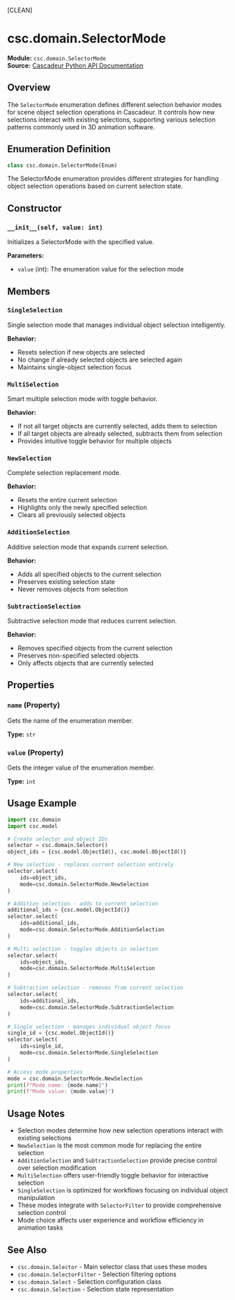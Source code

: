 [CLEAN]

# csc.domain.SelectorMode

**Module:** `csc.domain.SelectorMode`  
**Source:** [Cascadeur Python API Documentation](https://cascadeur.com/python-api/_generate/csc.domain.SelectorMode.html)

## Overview

The `SelectorMode` enumeration defines different selection behavior modes for scene object selection operations in Cascadeur. It controls how new selections interact with existing selections, supporting various selection patterns commonly used in 3D animation software.

## Enumeration Definition

```python
class csc.domain.SelectorMode(Enum)
```

The SelectorMode enumeration provides different strategies for handling object selection operations based on current selection state.

## Constructor

### `__init__(self, value: int)`

Initializes a SelectorMode with the specified value.

**Parameters:**
- `value` (int): The enumeration value for the selection mode

## Members

### `SingleSelection`

Single selection mode that manages individual object selection intelligently.

**Behavior:**
- Resets selection if new objects are selected
- No change if already selected objects are selected again
- Maintains single-object selection focus

### `MultiSelection`

Smart multiple selection mode with toggle behavior.

**Behavior:**  
- If not all target objects are currently selected, adds them to selection
- If all target objects are already selected, subtracts them from selection
- Provides intuitive toggle behavior for multiple objects

### `NewSelection`

Complete selection replacement mode.

**Behavior:**
- Resets the entire current selection
- Highlights only the newly specified selection
- Clears all previously selected objects

### `AdditionSelection`

Additive selection mode that expands current selection.

**Behavior:**
- Adds all specified objects to the current selection
- Preserves existing selection state
- Never removes objects from selection

### `SubtractionSelection`

Subtractive selection mode that reduces current selection.

**Behavior:**
- Removes specified objects from the current selection
- Preserves non-specified selected objects
- Only affects objects that are currently selected

## Properties

### `name` (Property)

Gets the name of the enumeration member.

**Type:** `str`

### `value` (Property)

Gets the integer value of the enumeration member.

**Type:** `int`

## Usage Example

```python
import csc.domain
import csc.model

# Create selector and object IDs
selector = csc.domain.Selector()
object_ids = {csc.model.ObjectId(), csc.model.ObjectId()}

# New selection - replaces current selection entirely
selector.select(
    ids=object_ids,
    mode=csc.domain.SelectorMode.NewSelection
)

# Addition selection - adds to current selection
additional_ids = {csc.model.ObjectId()}
selector.select(
    ids=additional_ids,
    mode=csc.domain.SelectorMode.AdditionSelection
)

# Multi selection - toggles objects in selection
selector.select(
    ids=object_ids,
    mode=csc.domain.SelectorMode.MultiSelection
)

# Subtraction selection - removes from current selection
selector.select(
    ids=additional_ids,
    mode=csc.domain.SelectorMode.SubtractionSelection
)

# Single selection - manages individual object focus
single_id = {csc.model.ObjectId()}
selector.select(
    ids=single_id,
    mode=csc.domain.SelectorMode.SingleSelection
)

# Access mode properties
mode = csc.domain.SelectorMode.NewSelection
print(f"Mode name: {mode.name}")
print(f"Mode value: {mode.value}")
```

## Usage Notes

- Selection modes determine how new selection operations interact with existing selections
- `NewSelection` is the most common mode for replacing the entire selection
- `AdditionSelection` and `SubtractionSelection` provide precise control over selection modification
- `MultiSelection` offers user-friendly toggle behavior for interactive selection
- `SingleSelection` is optimized for workflows focusing on individual object manipulation
- These modes integrate with `SelectorFilter` to provide comprehensive selection control
- Mode choice affects user experience and workflow efficiency in animation tasks

## See Also

- `csc.domain.Selector` - Main selector class that uses these modes
- `csc.domain.SelectorFilter` - Selection filtering options
- `csc.domain.Select` - Selection configuration class
- `csc.domain.Selection` - Selection state representation